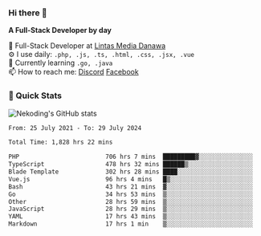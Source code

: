 ### Hi there 👋

**A Full-Stack Developer by day**

🔭 Full-Stack Developer at [Lintas Media Danawa](https://www.lintasmediadanawa.com/)  
⚙️ I use daily: `.php, .js, .ts, .html, .css, .jsx, .vue`  
🌱 Currently learning `.go, .java`  
📫 How to reach me: [Discord](https://discordapp.com/users/984448732999327766)  [Facebook](https://fb.me/tyvandi)  

### 🚀 Quick Stats  

![Nekoding's GitHub stats](https://github-readme-stats.vercel.app/api?username=nekoding&show_icons=true)

<!--START_SECTION:waka-->

```txt
From: 25 July 2021 - To: 29 July 2024

Total Time: 1,828 hrs 22 mins

PHP                        706 hrs 7 mins  █████████▓░░░░░░░░░░░░░░░   38.02 %
TypeScript                 478 hrs 32 mins ██████▒░░░░░░░░░░░░░░░░░░   25.76 %
Blade Template             302 hrs 28 mins ████░░░░░░░░░░░░░░░░░░░░░   16.28 %
Vue.js                     96 hrs 4 mins   █▒░░░░░░░░░░░░░░░░░░░░░░░   05.17 %
Bash                       43 hrs 21 mins  ▓░░░░░░░░░░░░░░░░░░░░░░░░   02.33 %
Go                         34 hrs 53 mins  ▒░░░░░░░░░░░░░░░░░░░░░░░░   01.88 %
Other                      28 hrs 59 mins  ▒░░░░░░░░░░░░░░░░░░░░░░░░   01.56 %
JavaScript                 28 hrs 29 mins  ▒░░░░░░░░░░░░░░░░░░░░░░░░   01.53 %
YAML                       17 hrs 43 mins  ▒░░░░░░░░░░░░░░░░░░░░░░░░   00.95 %
Markdown                   17 hrs 1 min    ▒░░░░░░░░░░░░░░░░░░░░░░░░   00.92 %
```

<!--END_SECTION:waka-->

<!--
**nekoding/nekoding** is a ✨ _special_ ✨ repository because its `README.md` (this file) appears on your GitHub profile.

Here are some ideas to get you started:

- 🔭 I’m currently working on ...
- 🌱 I’m currently learning ...
- 👯 I’m looking to collaborate on ...
- 🤔 I’m looking for help with ...
- 💬 Ask me about ...
- 📫 How to reach me: ...
- 😄 Pronouns: ...
- ⚡ Fun fact: ...
-->
